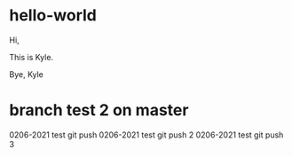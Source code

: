 # hello-world

Hi,

This is Kyle.

Bye,
Kyle

# branch test 2 on master

0206-2021 test git push
0206-2021 test git push 2
0206-2021 test git push 3
